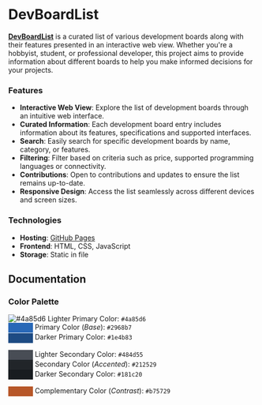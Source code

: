 # DevBoardList

[**DevBoardList**](https://frederikwolter.github.io/DevBoardList/) is a curated list of various development boards along with their features presented in an interactive web view. Whether you're a hobbyist, student, or professional developer, this project aims to provide information about different boards to help you make informed decisions for your projects.

### Features
- **Interactive Web View**: Explore the list of development boards through an intuitive web interface.
- **Curated Information**: Each development board entry includes information about its features, specifications and supported interfaces.
- **Search**: Easily search for specific development boards by name, category, or features.
- **Filtering**: Filter based on criteria such as price, supported programming languages or connectivity.
- **Contributions**: Open to contributions and updates to ensure the list remains up-to-date.
- **Responsive Design**: Access the list seamlessly across different devices and screen sizes.

### Technologies
- **Hosting**: [GitHub Pages](https://pages.github.com/)
- **Frontend**: HTML, CSS, JavaScript
- **Storage**: Static in file


## Documentation


### Color Palette

![#4a85d6](https://placehold.co/50x20/4a85d6/4a85d6) 
Lighter Primary Color: `#4a85d6`<br>
<span style="background-color:#2968b7; width: 50px; height: 20px; display: inline-block; vertical-align: middle;"></span> 
Primary Color (*Base*): `#2968b7`<br>
<span style="background-color:#1e4b83; width: 50px; height: 20px; display: inline-block; vertical-align: middle;"></span> 
Darker Primary Color: `#1e4b83` 

<span style="background-color:#484d55; width: 50px; height: 20px; display: inline-block; vertical-align: middle;"></span>
Lighter Secondary Color: `#484d55`<br>
<span style="background-color:#212529; width: 50px; height: 20px; display: inline-block; vertical-align: middle;"></span>
Secondary Color (*Accented*): `#212529`<br>
<span style="background-color:#181c20; width: 50px; height: 20px; display: inline-block; vertical-align: middle;"></span>
Darker Secondary Color: `#181c20` 

<span style="background-color:#b75729; width: 50px; height: 20px; display: inline-block; vertical-align: middle;"></span>
Complementary Color (*Contrast*): `#b75729`
